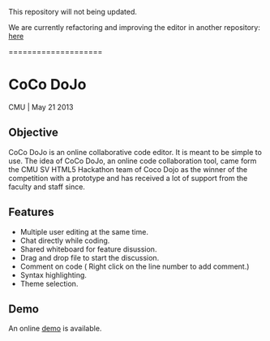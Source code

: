 
This repository will not being updated. 

We are currently refactoring and improving the editor in another repository: [here](https://github.com/TeamCocoDojo/cocodojo)


====================

CoCo DoJo
=============
CMU | May 21 2013


Objective
-------------
CoCo DoJo is an online collaborative code editor.  It is meant to be simple to use.  The idea of CoCo DoJo, an online code collaboration tool, came form the CMU SV HTML5 Hackathon team of Coco Dojo as the winner of the competition with a prototype and has received a lot of support from the faculty and staff since.

Features
-------------
* Multiple user editing at the same time.
* Chat directly while coding.
* Shared whiteboard for feature disussion.
* Drag and drop file to start the discussion.
* Comment on code ( Right click on the line number to add comment.)
* Syntax highlighting.
* Theme selection.

Demo
-------------
An online [demo](http://cocodojo.meteor.com) is available.
